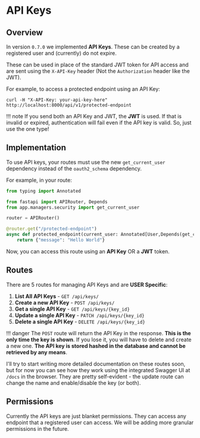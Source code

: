# API Keys

## Overview

In version `0.7.0` we implemented **API Keys**. These can be created by a
registered user and (currently) do not expire.

These can be used in place of the standard JWT token for API access and are sent
using the `X-API-Key` header (Not the `Authorization` header like the JWT).

For example, to access a protected endpoint using an API Key:

```terminal
curl -H "X-API-Key: your-api-key-here" http://localhost:8000/api/v1/protected-endpoint
```

!!! note
    If you send both an API Key and JWT, the **JWT** is used. If that is invalid
    or expired, authentication will fail even if the API key is valid. So, just
    use the one type!

## Implementation

To use API keys, your routes must use the new `get_current_user` dependency
instead of the `oauth2_schema` dependency.

For example, in your route:

```python
from typing import Annotated

from fastapi import APIRouter, Depends
from app.managers.security import get_current_user

router = APIRouter()

@router.get("/protected-endpoint")
async def protected_endpoint(current_user: Annotated[User,Depends(get_current_user)]):
    return {"message": "Hello World"}
```

Now, you can access this route using an **API Key** OR a **JWT** token.

## Routes

There are 5 routes for managing API Keys and are **USER Specific**:

1. **List All API Keys** - `GET /api/keys/`
2. **Create a new API Key** - `POST /api/keys/`
3. **Get a single API Key** - `GET /api/keys/{key_id}`
4. **Update a single API Key** - `PATCH /api/keys/{key_id}`
5. **Delete a single API Key** - `DELETE /api/keys/{key_id}`

!!! danger
    The `POST` route will return the API Key in the response. **This is
    the only time the key is shown**. If you lose it, you will have to delete
    and create a new one. **The API key is stored hashed in the database and
    cannot be retrieved by any means**.

I'll try to start writing more detailed documentation on these routes soon, but
for now you can see how they work using the integrated Swagger UI at `/docs` in
the browser. They are pretty self-evident - the update route can change the name
and enable/disable the key (or both).

## Permissions

Currently the API keys are just blanket permissions. They can access any
endpoint that a registered user can access. We will be adding more granular
permissions in the future.
